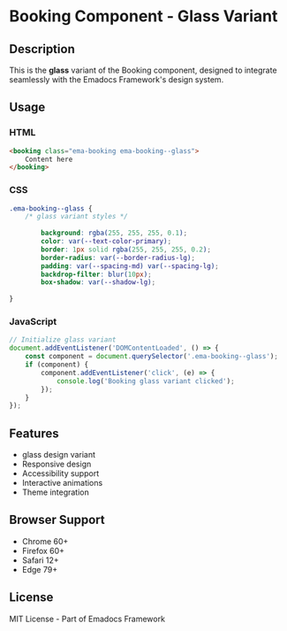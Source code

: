 # Booking Component - Glass Variant

## Description
This is the **glass** variant of the Booking component, designed to integrate seamlessly with the Emadocs Framework's design system.

## Usage

### HTML
```html
<booking class="ema-booking ema-booking--glass">
    Content here
</booking>
```

### CSS
```css
.ema-booking--glass {
    /* glass variant styles */
    
        background: rgba(255, 255, 255, 0.1);
        color: var(--text-color-primary);
        border: 1px solid rgba(255, 255, 255, 0.2);
        border-radius: var(--border-radius-lg);
        padding: var(--spacing-md) var(--spacing-lg);
        backdrop-filter: blur(10px);
        box-shadow: var(--shadow-lg);
    
}
```

### JavaScript
```javascript
// Initialize glass variant
document.addEventListener('DOMContentLoaded', () => {
    const component = document.querySelector('.ema-booking--glass');
    if (component) {
        component.addEventListener('click', (e) => {
            console.log('Booking glass variant clicked');
        });
    }
});
```

## Features
- glass design variant
- Responsive design
- Accessibility support
- Interactive animations
- Theme integration

## Browser Support
- Chrome 60+
- Firefox 60+
- Safari 12+
- Edge 79+

## License
MIT License - Part of Emadocs Framework
